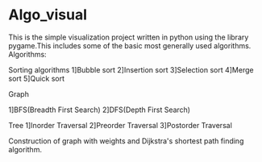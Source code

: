 # Algo_visual
This is the simple visualization project written in python using the library pygame.This includes some of the basic most generally used algorithms.
Algorithms:

Sorting algorithms
1]Bubble sort
2]Insertion sort
3]Selection sort
4]Merge sort
5]Quick sort

Graph

1]BFS(Breadth First Search)
2]DFS(Depth First Search)

Tree
1]Inorder Traversal
2]Preorder Traversal
3]Postorder Traversal

Construction of graph with weights and Dijkstra's shortest path finding algorithm.

